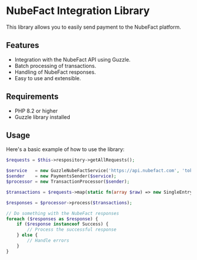 # NubeFact Integration Library

This library allows you to easily send payment to the NubeFact platform.

## Features

- Integration with the NubeFact API using Guzzle.
- Batch processing of transactions.
- Handling of NubeFact responses.
- Easy to use and extensible.

## Requirements

- PHP 8.2 or higher
- Guzzle library installed

## Usage

Here's a basic example of how to use the library:

```php
$requests = $this->respository->getAllRequests();

$service   = new GuzzleNubeFactService('https://api.nubefact.com', 'token');
$sender    = new PaymentsSender($service);
$processor = new TransactionProcessor($sender);

$transactions = $requests->map(static fn(array $raw) => new SingleEntryItemTransaction($raw));

$responses = $processor->process($transactions);

// Do something with the NubeFact responses
foreach ($responses as $response) {
    if ($response instanceof Success) {
        // Process the successful response
    } else {
        // Handle errors
    }
}
```

